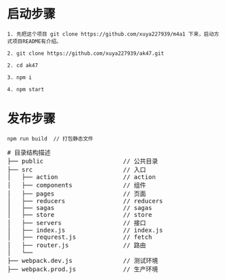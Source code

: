 # 启动步骤
    1. 先把这个项目 git clone https://github.com/xuya227939/m4a1 下来，启动方式项目README有介绍。
    
    2. git clone https://github.com/xuya227939/ak47.git
    
    2. cd ak47
    
    3. npm i

    4. npm start

# 发布步骤
    npm run build  // 打包静态文件
    
<pre># 目录结构描述
├── public                      // 公共目录
├── src                         // 入口
│   ├── action                  // action
│   ├── components              // 组件
│   ├── pages                   // 页面
│   ├── reducers                // reducers
│   ├── sagas                   // sagas
│   ├── store                   // store
│   ├── servers                 // 接口
│   ├── index.js                // index.js
│   ├── requrest.js             // fetch
│   ├── router.js               // 路由
│   └── 
├── webpack.dev.js              // 测试环境
├── webpack.prod.js             // 生产环境
</pre>
